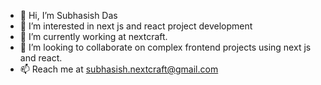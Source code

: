 - 👋 Hi, I’m Subhasish Das
- 👀 I’m interested in next js and react project development
- 🌱 I’m currently working at nextcraft.
- 💞️ I’m looking to collaborate on complex frontend projects using next js and react.
- 📫 Reach me at subhasish.nextcraft@gmail.com

<!---
subhasish-nextcraft/subhasish-nextcraft is a ✨ special ✨ repository because its `README.md` (this file) appears on your GitHub profile.
You can click the Preview link to take a look at your changes.
--->
